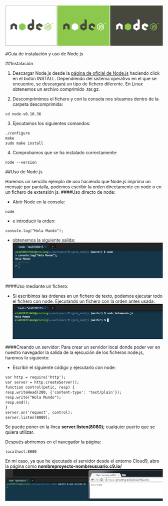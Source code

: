 ![Imagen](https://github.com/alu0100315462/guia_nodejs/blob/master/nodetricolor.png)


#Guía de instalación y uso de Node.js

##Instalación
1. Descargar Node.js desde la [página de oficial de Node.js](http://nodejs.org/) haciendo
click en el botón INSTALL. Dependiendo del sistema operativo en el que se encuentre, se 
descargará un tipo de fichero diferente.
En Linux obtenemos un archivo comprimido .tar.gz.

2. Descomprimimos el fichero y con la consola nos situamos dentro de la carpeta descomprimida:
```
cd node-v0.10.36
```
3. Ejecutamos los siguientes comandos:
```
./configure
make
sudo make install
```
4. Comprobamos que se ha instalado correctamente:
```
node --version
```

##Uso de Node.js

Haremos un sencillo ejemplo de uso haciendo que Node.js imprima un mensaje por pantalla, podemos escribir la orden directamente en node o en un fichero de extensión js.
####Uso directo de node:
* Abrir Node en la consola:
```
node
```
* e introducir la orden:
```
console.log("Hola Mundo");
```
* obtenemos la siguiente salida:
![Imagen](https://github.com/alu0100315462/guia_nodejs/blob/master/node1.PNG)

####Uso mediante un fichero:
* Si escribimos las órdenes en un fichero de texto, podemos ejecutar todo el fichero con node. Ejecutando un fichero con la orden antes usada:
![Imagen](https://github.com/alu0100315462/guia_nodejs/blob/master/node2.PNG)

####Creando un servidor:
Para crear un servidor local donde poder ver en nuestro navegador la salida de la ejecución de los ficheros node.js, haremos lo siguiente:
* Escribir el siguiente código y ejecutarlo con node:
```
var http = require('http');
var server = http.createServer();
function control(petic, resp) {
resp.writeHead(200, {'content-type': 'text/plain'});
resp.write("Hola Mundo");
resp.end();
}
server.on('request', control);
server.listen(8080);
```

Se puede poner en la línea **server.listen(8080);** cualquier puerto que se quiera utilizar.

Después abriremos en el navegador la página:
```
localhost:8080
```
En mi caso, ya que he ejecutado el servidor desde el entorno Cloud9, abro la página como **nombreproyecto-nombreusuario.c9.io/**
![Imagen](https://github.com/alu0100315462/guia_nodejs/blob/master/node3.PNG)